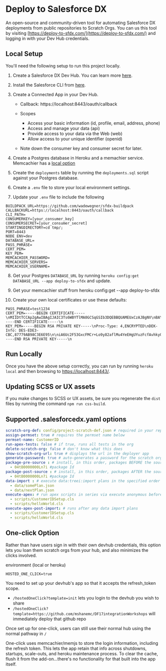 # Deploy to Salesforce DX

An open-source and community-driven tool for automating Salesforce DX deployments from public repositories to Scratch Orgs. You can us this tool by visiting [https://deploy-to-sfdx.com/](https://deploy-to-sfdx.com/) and logging in with your Dev Hub credentials.

## Local Setup

You'll need the following setup to run this project locally.

1. Create a Salesforce DX Dev Hub. You can learn more [here](https://developer.salesforce.com/docs/atlas.en-us.sfdx_setup.meta/sfdx_setup/sfdx_setup_enable_devhub.htm).

2. Install the Salesforce CLI from [here](https://developer.salesforce.com/tools/sfdxcli).

3. Create a Connected App in your Dev Hub.

    - Callback: https://localhost:8443/oauth/callback
    - Scopes

        - Access your basic information (id, profile, email, address, phone)
        - Access and manage your data (api)
        - Provide access to your data via the Web (web)
        - Allow access to your unique identifier (openid)

    - Note down the consumer key and consumer secret for later.

4. Create a Postgres database in Heroku and a memachier service.  Memcachier has a [local option](https://devcenter.heroku.com/articles/memcachier#local-usage)

5. Create the `deployments` table by running the `deployments.sql` script against your Postgres database.

6. Create a `.env` file to store your local environment settings.

7. Update your `.env` file to include the following

```
BUILDPACK_URL=https://github.com/wadewegner/sfdx-buildpack
CALLBACKURL=https://localhost:8443/oauth/callback
CLI_PATH=
CONSUMERKEY=[your_consumer_key]
CONSUMERSECRET=[your_consumer_secret]
STARTINGDIRECTORY=cd tmp/;
PORT=8443
NODE_ENV=dev
DATABASE_URL=
PASS_PHRASE=
CERT_PEM=
KEY_PEM=
MEMCACHIER_PASSWORD=
MEMCACHIER_SERVERS=
MEMCACHIER_USERNAME=
```

8. Get your Postgres `DATABASE_URL` by running `heroku config:get DATABASE_URL --app deploy-to-sfdx` and update.

9. Get your memcachier stuff from heroku config:get --app deploy-to-sfdx

10. Create your own local certificates or use these defaults:

```
PASS_PHRASE=test1234
CERT_PEM=-----BEGIN CERTIFICATE-----\nMIIDtTCCAp2gAwIBAgIJAIC3Ts6WBYTlMA0GCSqGSIb3DQEBBQUAMEUxCzAJBgNV\nBAYTAkFVMRMwEQYDVQQIEwpTb21lLVN0YXRlMSEwHwYDVQQKExhJbnRlcm5ldCBX\naWRnaXRzIFB0eSBMdGQwHhcNMTcwOTEwMDExODQ4WhcNMTgwOTEwMDExODQ4WjBF\nMQswCQYDVQQGEwJBVTETMBEGA1UECBMKU29tZS1TdGF0ZTEhMB8GA1UEChMYSW50\nZXJuZXQgV2lkZ2l0cyBQdHkgTHRkMIIBIjANBgkqhkiG9w0BAQEFAAOCAQ8AMIIB\nCgKCAQEAqMnT1RxpfKvc8HB8IoWMH1HSlsFyAw7Vg8I5xao6MfaydO3/C5Dw+i0P\n/CMmWdHSbhk/bOB+0FFHNYo0UOhMaxSouE+U9VHa2HZnwxvcOTJwT5NdRbPiIdkJ\n6G9CTfxe8KJV7vNlZ/ig1tZjSe/4MW5pg57d47o/Kg2YDgyeZTuR1zsxlwlR0LZS\nUhkrqG5JI8ouI7iTwdl3g3HAMV4k5AW2ox9UmAbXnvOt0DWWExcWkysYVnJ98wXs\nIv91nFFiz+P8MPhQ8EIyujerHuqZ2G2id2Wo6hVHG0o1ja4klI3F/xgcyw3CrXSD\nQcZO/CZ1nIJAffAvwaPqCY8/N9UofwIDAQABo4GnMIGkMB0GA1UdDgQWBBQ+xRiZ\nvg4qd18XG4Ivi2VEwSt3tjB1BgNVHSMEbjBsgBQ+xRiZvg4qd18XG4Ivi2VEwSt3\ntqFJpEcwRTELMAkGA1UEBhMCQVUxEzARBgNVBAgTClNvbWUtU3RhdGUxITAfBgNV\nBAoTGEludGVybmV0IFdpZGdpdHMgUHR5IEx0ZIIJAIC3Ts6WBYTlMAwGA1UdEwQF\nMAMBAf8wDQYJKoZIhvcNAQEFBQADggEBACPWZRPN6iAdWkAaU/FTeD4uMsw9N+Jw\npeYGNk0GVLoIXYCkr7W/X0Zoz27kqb2/QiZiKkuH2PD+VOGgKrerzQ6HFpPYEUgN\nCGNjGe6lug7o6tDGQTqD2U0YM0XS8s3nkT172NmXi/ZtAdS7qMOnO4UdD3HdOzRN\nrDVDUVtZcbC5T6iRzQ35XZgmBj+3uRq6cOOt+W8HKgu70hKPILj4k/05jfnvwXQ4\nwesGND5BgYvunr1RqdcNxKm4rqMYOC6wnz16lRAYsT33CJsd4tc7jIxX4HzOKnVI\nrNoL90NA1mU2v6jSoYCNcwvnRwZgfFhjYAxROGDSjNI2bDDXRji2Lt8=\n-----END CERTIFICATE-----\n
KEY_PEM=-----BEGIN RSA PRIVATE KEY-----\nProc-Type: 4,ENCRYPTED\nDEK-Info: DES-EDE3-CBC,87779AB98C3E6E95\n\niA6Uc2F53GxcFMCr+Lo9y82aflMu4YeEHgUYuzFcfAvhky0GIx3Mn2IrYYHzhzkc\n+pCOLAsclhFCHhh0jOftFIXXDc2dhO/tef/IMYOozk2Qz0mMf9Ee89k5LYEFr7/o\npnov4NxIrsw70oMeXCe89HRGMfYcjQMlkD7E1OV3G+SoCefw4uzJChssz21KdMdN\n5O1GaA5s+P1U37E/ilaSfYKUksiW2T27mtv1LelhUgeYmc9E+WyV6f7FZosD0mnU\nzHmvGgHDRJJ84v3UiPJ2Kui6ELRhhyzYkYm4yhPWsNUy9R6iaSCXWibM99ME5eMl\n3horfx5/5BaXBmnpN4pnf4pIE+xO/JUSD0cl13yHJzs1ALW8XhSmEp+sPAeTYIDn\nhHDh8AXyxwQe0BPQWyhn/1a4Fcv7BRIBwmQiTvuieq0teE62PUwlQr3eU+mg2p1w\nnnM2E7dm4rEUoyR/kxKUmpS1uvw8+SauzWnrv7ooRPbcIBuqMLpGJpK7cNzwWFhA\nHAtwWy804i4vgopekBI83pFQOOwMc4I/qYHEiyRE3EHuNiEam4R3q6czE61wGNVT\ntbt4kD8cVHtIx1+pUQjSZBpo1iTIOpm86SCytEitzLIPl600kD1LUo6AL4LsI9WD\nN275OBau/FuD+PN4nlKpRzj89XSecoRsOrLmJzLdQUgwoDW62mAKgWx8tt4zTV8W\n4OuK2jPZyN72dxD6LbHdLgKGE+J9XWFeNRj/1OxJj83AylS+nH6HOvtTOsPjiaUT\nJil+ixfeEB6/TcbQ2DWFY8xJ0QkhuTLr+aqJTKKImt+HmtgpexqO5gbuybDVLcG4\nwC25ZSy9WJxgaK1OwczpodHs4z6QDw6NAZDa+wbGyH7rXu04CJHeeSuAlhWpMmtX\n8jLHPmqU1m8ctkhO4n/z6lFnxmMx3VJlNBunJodkzH9GaEt9no3OdPT62TczFyYy\nJf89noStmXbV/DK3EFzGL77w8estQKHAtsuZcXeAnd7dLOhs5+hzR2q6MW8h6nQm\nO1w7YgheBjHY2f+Kte+DJdQCp1IssYzjBq6dVlFu4Qw35vHMjlBYnnLXjB8pyPIA\n35cNGNY580dP96VNmDFGklxZQGLi2W/f4GzcSPQLcflRUJZ8YJT3pAOO1n4ATaUU\nTNN4OnwqYbrU91+pkDJPIZSoEEZErTWRMO9oTgCK68mE1NanXnMOVpgMiheq5POj\nzs8Q6HDS4XMr+prbsvXNC3GKkVLDQOSUc6wMbF9nOu3fUXgr/LOfZGBagkktP6FE\ntU0w+8PA2CUm6s4zCbW/5O0BkC4nvxTfSj5i+FVbT9gbuHjFldyoqTvzaODrcHF4\ncAId/HwdyqvE2i4jeauotyaazJZxea3rGNS0Rjum/0BHivGiPZyPb01M4HiRz2ll\ndhD7fC6O8sSxswSU6b+F5D8w8BCg7u8dX2iXXM4FEyBtvdOfFtRj6p/uKsqol3Pu\nLwt5guvYlEJOA68VnrfofFaKHqygoN7bklOhU6qoBKxdpTAve8zLTwDWymR10ZF1\nPu7NqPrcnesVuhpvylInLg1c5ccuZmsr/FwEi9C83bGMVxUXLBFUZSCEiRsmfR0F\n-----END RSA PRIVATE KEY-----\n
```

## Run Locally

Once you have the above setup correctly, you can run by running `heroku local` and then browsing to [https://localhost:8443/](https://localhost:8443/).

## Updating SCSS or UX assets

If you make changes to SCSS or UX assets, be sure you regenerate the `dist` files by running the command `npm run css-build`.

## Supported .salesforcedx.yaml options

``` yaml
scratch-org-def: config/project-scratch-def.json # required in your repo
assign-permset: true # requires the permset name below
permset-name: CustomerID
run-apex-tests: false # if true, runs all tests in the org
delete-scratch-org: false # don't know what this does
show-scratch-org-url: true # displays the url in the deployer app
generate-password: true # auto-generates a password for the scratch org user
package-pre-source : # install, in this order, packages BEFORE the source is pushed
  - 04tB0000000Ln7i #package Id
package-post-source : # install, in this order, packages AFTER the source is pushed
  - 04tB0000000Ln7i #package Id
data-import : # execute data:treei:import plans in the specified order
  - data/somePlan.json
  - data/nextPlan.json
execute-apex: # run apex scripts in series via execute anonymous before importing data.  These are not full classes
  - scripts/CustomerIDSetup.cls
  - scripts/helloWorld.cls
execute-apex-post-import: # runs after any data import plans
  - scripts/CustomerIDSetup.cls
  - scripts/helloWorld.cls
```

## One-click Option
Rather than have users sign in with their own devhub credentials, this option lets you loan them scratch orgs from your hub, and also minimizes the clicks involved.

environment (local or heroku)
```
HOSTED_ONE_CLICK=true
```

You need to set up your devhub's app so that it accepts the refresh_token scope.
* `/hostedOneClick?template=init` lets you login to the devhub you wish to share
* `/hostedOneClick?template=https://github.com/mshanemc/DF17integrationWorkshops` will immediately deploy that github repo

Once set up for one-click, users can still use their normal hub using the normal pathway in `/`

One-click uses memcachier/memjs to store the login information, including the refresh token.  This lets the app retain that info across shutdowns, startups, scale-outs, and heroku maintenance process.  To clear the cache, flush it from the add-on...there's no functionality for that built into the app itself.